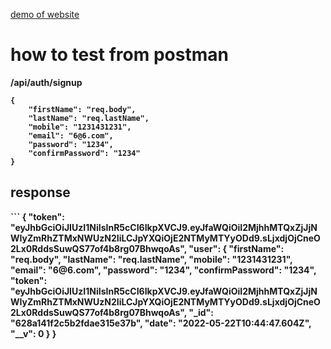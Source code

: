 
<a href="https://firetododep.herokuapp.com/">demo of website</a>
# how to test from postman

<b>/api/auth/signup<b>

```
{
    "firstName": "req.body",
    "lastName": "req.lastName",
    "mobile": "1231431231",
    "email": "6@6.com",
    "password": "1234",
    "confirmPassword": "1234"
}

```

<h2>response</h2>
```
{
    "token": "eyJhbGciOiJIUzI1NiIsInR5cCI6IkpXVCJ9.eyJfaWQiOiI2MjhhMTQxZjJjNWIyZmRhZTMxNWUzN2IiLCJpYXQiOjE2NTMyMTYyODd9.sLjxdjOjCneO2Lx0RddsSuwQS77of4b8rg07BhwqoAs",
    "user": {
        "firstName": "req.body",
        "lastName": "req.lastName",
        "mobile": "1231431231",
        "email": "6@6.com",
        "password": "1234",
        "confirmPassword": "1234",
        "token": "eyJhbGciOiJIUzI1NiIsInR5cCI6IkpXVCJ9.eyJfaWQiOiI2MjhhMTQxZjJjNWIyZmRhZTMxNWUzN2IiLCJpYXQiOjE2NTMyMTYyODd9.sLjxdjOjCneO2Lx0RddsSuwQS77of4b8rg07BhwqoAs",
        "_id": "628a141f2c5b2fdae315e37b",
        "date": "2022-05-22T10:44:47.604Z",
        "__v": 0
    }
}

```
